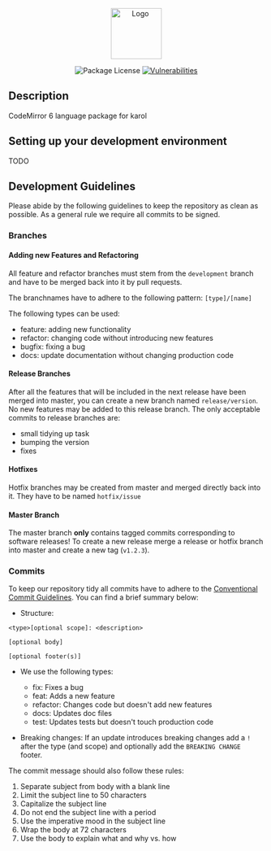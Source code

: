 <p align="center">
<img src="https://cdn.robotcoral.de/coral.svg" height="100px" alt="Logo" />
</p>

<p align="center">
<img src="https://img.shields.io/github/license/robotcoral/karol-parser" alt="Package License" />
<a href="https://snyk.io/test/github/robotcoral/karol-parser/"><img src="https://snyk.io/test/github/robotcoral/karol-parser/badge.svg" alt="Vulnerabilities" /></a>
</p>

## Description

CodeMirror 6 language package for karol

## Setting up your development environment

TODO

## Development Guidelines

Please abide by the following guidelines to keep the repository as clean as possible.
As a general rule we require all commits to be signed.

### Branches

#### Adding new Features and Refactoring

All feature and refactor branches must stem from the `development` branch and have to be merged back into it by pull requests.

The branchnames have to adhere to the following pattern:
`[type]/[name]`

The following types can be used:

- feature: adding new functionality
- refactor: changing code without introducing new features
- bugfix: fixing a bug
- docs: update documentation without changing production code

#### Release Branches

After all the features that will be included in the next release have been merged into master, you can create a new branch named `release/version`.
No new features may be added to this release branch. The only acceptable commits to release branches are:

- small tidying up task
- bumping the version
- fixes

#### Hotfixes

Hotfix branches may be created from master and merged directly back into it. They have to be named `hotfix/issue`

#### Master Branch

The master branch **only** contains tagged commits corresponding to software releases!
To create a new release merge a release or hotfix branch into master and create a new tag (`v1.2.3`).

### Commits

To keep our repository tidy all commits have to adhere to the [Conventional Commit Guidelines](https://www.conventionalcommits.org/en/).
You can find a brief summary below:

- Structure:

```
<type>[optional scope]: <description>

[optional body]

[optional footer(s)]
```

- We use the following types:

  - fix: Fixes a bug
  - feat: Adds a new feature
  - refactor: Changes code but doesn't add new features
  - docs: Updates doc files
  - test: Updates tests but doesn't touch production code

- Breaking changes:
  If an update introduces breaking changes add a `!` after the type (and scope) and optionally add the `BREAKING CHANGE` footer.

The commit message should also follow these rules:

1. Separate subject from body with a blank line
2. Limit the subject line to 50 characters
3. Capitalize the subject line
4. Do not end the subject line with a period
5. Use the imperative mood in the subject line
6. Wrap the body at 72 characters
7. Use the body to explain what and why vs. how
